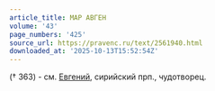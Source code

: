 ```yaml
---
article_title: МАР АВГЕН
volume: '43'
page_numbers: '425'
source_url: https://pravenc.ru/text/2561940.html
downloaded_at: '2025-10-13T15:52:54Z'
---
```


(† 363) - см. [Евгений](https://pravenc.ru/text/Евгений.html), сирийский прп., чудотворец.
